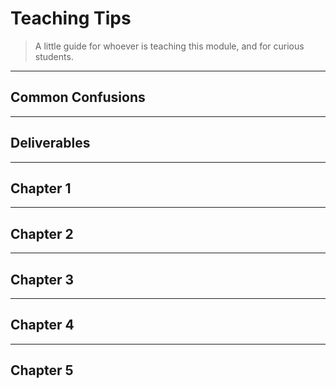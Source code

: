 # Teaching Tips

> A little guide for whoever is teaching this module, and for curious students.

---

## Common Confusions

---

## Deliverables

---

## Chapter 1

---

## Chapter 2

---

## Chapter 3

---

## Chapter 4

---

## Chapter 5
